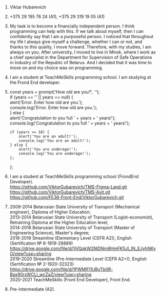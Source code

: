 1.  Viktar Hubarevich
2.  +375 29 195 76 24 (A1), +375 29 319 19 05 (A1)
3.  My task is to become a financially independent person. I think programming can help with this. If we talk about myself, then I can confidently say that I am a purposeful person. I noticed that throughout my life I always give myself a challenge, whether I can or not, and thanks to this quality, I move forward. Therefore, with my studies, I am always on you. After university, I moved to live in Minsk, where I work as a chief specialist in the Department for Supervision of Safe Operations in Industry of the Republic of Belarus. And I decided that it was time to move on and my choice was on programming.
4.  I am a student at TeachMeSkills programming school. I am studying at the Frond End developer.
5.  const years = prompt('How old are you?', ''); <br>
    if (years == '' || years == null) { <br>
    alert('Error. Enter how old are you.'); <br>
    console.log('Error. Enter how old are you.'); <br>
    } else { <br>
    alert('Congratulation to you full ' + years + ' years!'); <br>
    console.log('Congratulation to you full ' + years + ' years!'); <br>

        if (years >= 18) {
            alert('You are an adult!');
            console.log('You are an adult!');
        } else {
            alert('You are underage!');
            console.log('You are underage!');
        };

    };

6.  I am a student at TeachMeSkills programming school (FrondEnd Developer). <br>
    https://github.com/ViktorGubarevich/TMS-Figma-Land.git <br>
    https://github.com/ViktorGubarevich/TMS-Axit.git <br>
    https://github.com/FE38-Front-End/ViktorGubarevich.git <br>
7.  2009-2014 Belarusian State University of Transport (Mechanical engineer), Diploma of Higher Education; <br>
    2013-2014 Belarusian State University of Transport (Logist-economist), Retraining Diploma at the Higher Education level; <br>
    2014-2016 Belarusian State University of Transport (Master of Engineering Science), Master's degree; <br>
    2018-2019 Streamline (Elementary Level (CEFR A2)), English (Sertification № 6-1819-28889) <br>
    https://drive.google.com/file/d/1jVQqkW2NlDNm8HmFK5JI_IN_EJyhNKyO/view?usp=sharing <br>
    2019-2020 Streamline (Pre-Intermediate Level (CEFR A2+)), English (Sertification № 2-1920-32323) <br>
    https://drive.google.com/file/d/1PWMlFl1UByTb0R-Bax90rxWCLi_wcZaZ/view?usp=sharing <br>
    2020-2021 TeachMeSkills (Front End Developer), Front End. <br>
8.  Pre-Intermediate (A2).
